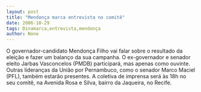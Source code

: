 ```yaml
---
layout: post
title: "Mendonça marca entrevista no comitê"
date: 2006-10-29
tags: Dinamarca,entrevista,mendonça
author: None
---
```


O governador-candidato Mendonça Filho vai falar sobre o resultado da eleição e fazer um balanço da sua campanha. 
O ex-governador e senador eleito Jarbas Vasconcelos (PMDB) participará, mas apenas como ouvinte. Outras lideranças da União por Pernambuco, como o senador Marco Maciel (PFL), também estarão presentes. 
A coletiva de imprensa será às 18h no seu comitê, na Avenida Rosa e Silva, bairro da Jaqueira, no Recife. 